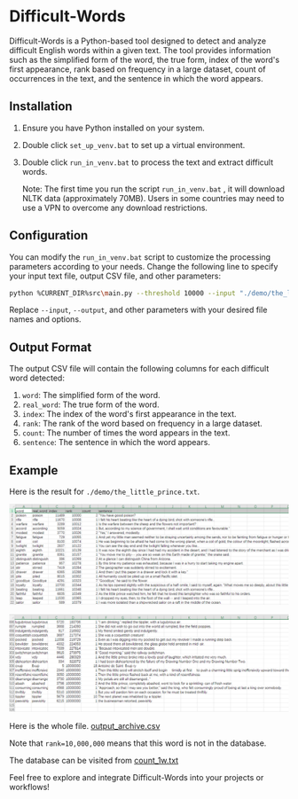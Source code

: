 # Difficult-Words

Difficult-Words is a Python-based tool designed to detect and analyze difficult English words within a given text. The tool provides information such as the simplified form of the word, the true form, index of the word's first appearance, rank based on frequency in a large dataset, count of occurrences in the text, and the sentence in which the word appears.

## Installation

1. Ensure you have Python installed on your system.

2. Double click `set_up_venv.bat` to set up a virtual environment.

3. Double click `run_in_venv.bat` to process the text and extract difficult words.

    Note: The first time you run the script `run_in_venv.bat` , it will download NLTK data (approximately 70MB). Users in some countries may need to use a VPN to overcome any download restrictions.

## Configuration

You can modify the `run_in_venv.bat` script to customize the processing parameters according to your needs. Change the following line to specify your input text file, output CSV file, and other parameters:

```bash
python %CURRENT_DIR%src\main.py --threshold 10000 --input "./demo/the_little_prince.txt" --output "output.csv" --sort_by "rank"
```

Replace `--input`, `--output`, and other parameters with your desired file names and options.

## Output Format

The output CSV file will contain the following columns for each difficult word detected:

1. `word`: The simplified form of the word.
2. `real_word`: The true form of the word.
3. `index`: The index of the word's first appearance in the text.
4. `rank`: The rank of the word based on frequency in a large dataset.
5. `count`: The number of times the word appears in the text.
6. `sentence`: The sentence in which the word appears.

## Example

Here is the result for `./demo/the_little_prince.txt`.

![](./demo/demo1.png)

![](./demo/demo2.png)

Here is the whole file.
[output_archive.csv](demo/output_archive.csv)

Note that `rank=10,000,000` means that this word is not in the database.

The database can be visited from [count_1w.txt](http://norvig.com/ngrams/count_1w.txt)

Feel free to explore and integrate Difficult-Words into your projects or workflows!
